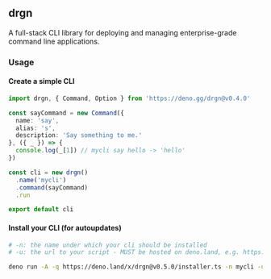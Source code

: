 ## drgn

A full-stack CLI library for deploying and managing enterprise-grade command line applications.

### Usage

#### Create a simple CLI

```ts
import drgn, { Command, Option } from 'https://deno.gg/drgn@v0.4.0'

const sayCommand = new Command({
  name: 'say',
  alias: 's',
  description: 'Say something to me.'
}, ({ _ }) => {
  console.log(_[1]) // mycli say hello -> 'hello'
})

const cli = new drgn()
  .name('mycli')
  .command(sayCommand)
  .run

export default cli
```

#### Install your CLI (for autoupdates)

```bash
# -n: the name under which your cli should be installed
# -u: the url to your script - MUST be hosted on deno.land, e.g. https://deno.land/x/mycli/$version/cli/mod.ts

deno run -A -q https://deno.land/x/drgn@v0.5.0/installer.ts -n mycli -u mycli@$version/cli/mod.ts
```
